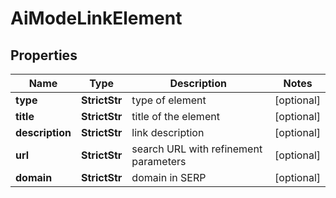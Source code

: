 # AiModeLinkElement


## Properties

| Name | Type | Description | Notes |
|------------ | ------------- | ------------- | -------------|
**type** | **StrictStr** | type of element |[optional]|
**title** | **StrictStr** | title of the element |[optional]|
**description** | **StrictStr** | link description |[optional]|
**url** | **StrictStr** | search URL with refinement parameters |[optional]|
**domain** | **StrictStr** | domain in SERP |[optional]|